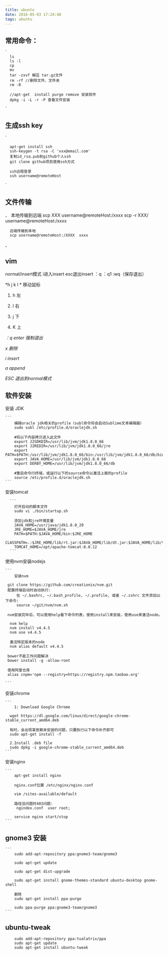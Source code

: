 ```yaml
---
title: ubuntu
date: 2016-05-03 17:24:48
tags: ubuntu
---
```


## 常用命令：
    
    `
      ls
      ls -l
      cp 
      mv
      tar -zxvf 解压 tar.gz文件
      rm -rf //删除文件、文件夹
      rm -R
      
      //apt-get  install purge remove 安装软件
      dpkg -i -L -r -P 查看文件安装 
      
    `

## 生成ssh key
  
   `
   
      apt-get install ssh
      ssh-keygen -t rsa -C 'xxx@email.com'
      复制id_rsa.pub到github个人ssh
      git clone github项目使用ssh方式
      
      ssh远程登录
      ssh username@remoteHost
   `

## 文件传输

   、
     本地传输到远端
      scp XXX username@remoteHost:/xxxx
      scp -r XXX/ username@remoteHost:/xxxx
      
      远端传输到本地
      scp username@remoteHost:/XXXX  xxxx
   、

## vim

normal/insert模式
i进入insert
esc退出insert
：q ：q1 :wq（保存退出）

*h j k l * 移动鼠标

1. h  左

2. l  右

3. j 下

4. K 上


*：q enter 强制退出*

*x 删除*

*i insert*

*a append*

*ESC 退出到normal模式* 



## 软件安装

安装 JDK

    ```
        编辑oracle jdk相关的profile（subl命令将会启动Sublime文本编辑器）
        sudo subl /etc/profile.d/oraclejdk.sh

        #将以下内容拷贝进入此文件
        export J2SDKDIR=/usr/lib/jvm/jdk1.8.0_66
        export J2REDIR=/usr/lib/jvm/jdk1.8.0_66/jre
        export PATH=$PATH:/usr/lib/jvm/jdk1.8.0_66/bin:/usr/lib/jvm/jdk1.8.0_66/db/bin:/usr/lib/jvm/jdk1.8.0_66/jre/bin
        export JAVA_HOME=/usr/lib/jvm/jdk1.8.0_66
        export DERBY_HOME=/usr/lib/jvm/jdk1.8.0_66/db

        #重启命令行终端，或运行以下的source命令以激活上面的profile
        source /etc/profile.d/oraclejdk.sh
    ```

安装tomcat
      
      ```
        打开启动的脚本文件
        sudo vi ./bin/startup.sh
        
        添加jdk和jre环境变量
        JAVA_HOME=/usr/java/jdk1.8.0_20
        JRE_HOME=$JAVA_HOME/jre
        PATH=$PATH:$JAVA_HOME/bin:$JRE_HOME
        CLASSPATH=.:$JRE_HOME/lib/rt.jar:$JAVA_HOME/lib/dt.jar:$JAVA_HOME/lib/tools.jar
        TOMCAT_HOME=/opt/apache-tomcat-8.0.12
      ```

使用nvm安装nodejs
 
    ```
        安装nvm

     git clone https://github.com/creationix/nvm.git
     配置终端启动时自动执行:
         在 ~/.bashrc, ~/.bash_profile, ~/.profile, 或者 ~/.zshrc 文件添加以下命令:
         source ~/git/nvm/nvm.sh
    
     nvm安装完毕后，可以使用help看下命令列表，使用install来安装，使用use来激活node。

      nvm help
      nvm install v4.4.5
      nvm use v4.4.5 

      激活特定版本的node
      nvm alias default v4.4.5

     bower不能工作问题解决
     bower install -g -allow-root

     使用阿里仓库
     alias cnpm='npm --registry=https://registry.npm.taobao.org'

    ```



安装chrome

    ```
        1: Download Google Chrome 

      wget https://dl.google.com/linux/direct/google-chrome-stable_current_amd64.deb

      有时，会出现某依赖未安装的问题，只要执行以下命令补齐即可
      sudo apt-get install -f

      2.Install .deb file
      sudo dpkg -i google-chrome-stable_current_amd64.deb
    ```


安装nginx

    ```
        apt-get install nginx
    
        nginx.conf位置 /etc/nginx/nginx.conf
    
        vim /sites-available/default
      
        路径没问题时403问题:
         ngindex.conf  user root;
      
        service nginx start/stop
    ```



## gnome3 安装

	```
		sudo add-apt-repository ppa:gnome3-team/gnome3
 
		sudo apt-get update
 
		sudo apt-get dist-upgrade
 
		sudo apt-get install gnome-themes-standard ubuntu-desktop gnome-shell

		删除
		sudo apt-get install ppa-purge
 
		sudo ppa-purge ppa:gnome3-team/gnome3
	```

## ubuntu-tweak

```
	sudo add-apt-repository ppa:tualatrix/ppa
	sudo apt-get update
	sudo apt-get install ubuntu-tweak
```